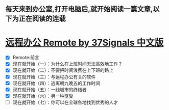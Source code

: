 每天来到办公室,打开电脑后,就开始阅读一篇文章,以下为正在阅读的连载
------------

[远程办公 Remote by 37Signals 中文版](http://jianshu.io/notebooks/41672/latest)
==================================
- [x] Remote:前言
- [x] 现在就开始（一）：为什么在上班时间无法高效地工作？
- [x] 现在就开始（二）：不要把时间浪费在上下班的路上
- [x] 现在就开始（三）：与远程办公有关的软件
- [x] 现在就开始（四）：逃离朝九晚五的工作时间
- [x] 现在就开始（五）：一线城市的终结者
- [x] 现在就开始（六）：另一种享受
- [ ] 现在就开始（七）：你可以在全球各地找到优秀的人才

